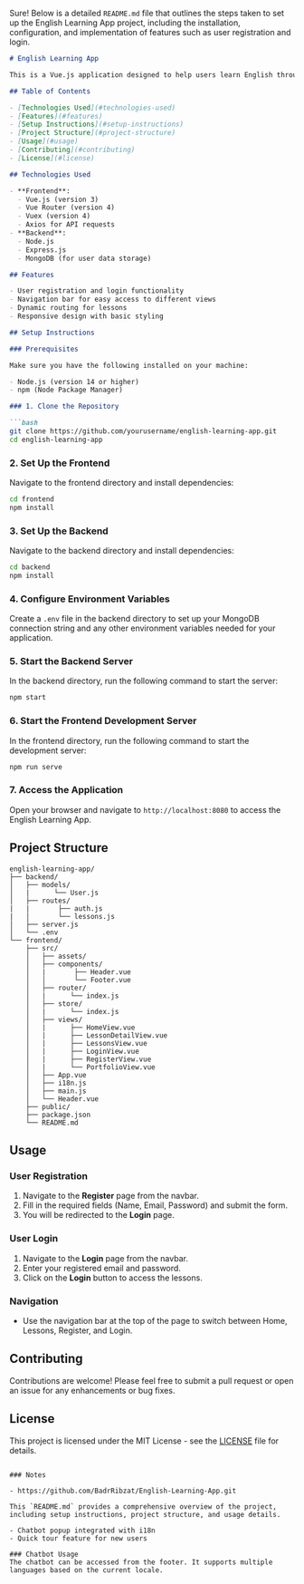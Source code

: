 Sure! Below is a detailed `README.md` file that outlines the steps taken to set up the English Learning App project, including the installation, configuration, and implementation of features such as user registration and login.

```markdown
# English Learning App

This is a Vue.js application designed to help users learn English through interactive lessons. The app includes user registration, login functionality, and a navigation bar to access different sections of the application.

## Table of Contents

- [Technologies Used](#technologies-used)
- [Features](#features)
- [Setup Instructions](#setup-instructions)
- [Project Structure](#project-structure)
- [Usage](#usage)
- [Contributing](#contributing)
- [License](#license)

## Technologies Used

- **Frontend**: 
  - Vue.js (version 3)
  - Vue Router (version 4)
  - Vuex (version 4)
  - Axios for API requests
- **Backend**: 
  - Node.js
  - Express.js
  - MongoDB (for user data storage)

## Features

- User registration and login functionality
- Navigation bar for easy access to different views
- Dynamic routing for lessons
- Responsive design with basic styling

## Setup Instructions

### Prerequisites

Make sure you have the following installed on your machine:

- Node.js (version 14 or higher)
- npm (Node Package Manager)

### 1. Clone the Repository

```bash
git clone https://github.com/yourusername/english-learning-app.git
cd english-learning-app
```

### 2. Set Up the Frontend

Navigate to the frontend directory and install dependencies:

```bash
cd frontend
npm install
```

### 3. Set Up the Backend

Navigate to the backend directory and install dependencies:

```bash
cd backend
npm install
```

### 4. Configure Environment Variables

Create a `.env` file in the backend directory to set up your MongoDB connection string and any other environment variables needed for your application.

### 5. Start the Backend Server

In the backend directory, run the following command to start the server:

```bash
npm start
```

### 6. Start the Frontend Development Server

In the frontend directory, run the following command to start the development server:

```bash
npm run serve
```

### 7. Access the Application

Open your browser and navigate to `http://localhost:8080` to access the English Learning App.

## Project Structure

```
english-learning-app/
├── backend/
│   ├── models/
│   |      └── User.js
│   ├── routes/
|   |       ├── auth.js
|   │       └── lessons.js
│   ├── server.js
│   └── .env
└── frontend/
    ├── src/
    │   ├── assets/
    │   ├── components/
    │   |       ├── Header.vue
    │   │       └── Footer.vue
    │   ├── router/
    │   |      └── index.js
    │   ├── store/
    │   |      └── index.js
    │   ├── views/
    │   |      ├── HomeView.vue
    │   |      ├── LessonDetailView.vue
    │   |      ├── LessonsView.vue
    │   |      ├── LoginView.vue
    │   |      ├── RegisterView.vue
    │   |      └── PortfolioView.vue
    │   ├── App.vue
    │   ├── i18n.js
    │   ├── main.js
    │   └── Header.vue
    ├── public/
    ├── package.json
    └── README.md
```

## Usage

### User Registration

1. Navigate to the **Register** page from the navbar.
2. Fill in the required fields (Name, Email, Password) and submit the form.
3. You will be redirected to the **Login** page.

### User Login

1. Navigate to the **Login** page from the navbar.
2. Enter your registered email and password.
3. Click on the **Login** button to access the lessons.

### Navigation

- Use the navigation bar at the top of the page to switch between Home, Lessons, Register, and Login.

## Contributing

Contributions are welcome! Please feel free to submit a pull request or open an issue for any enhancements or bug fixes.

## License

This project is licensed under the MIT License - see the [LICENSE](LICENSE) file for details.
```

### Notes

- https://github.com/BadrRibzat/English-Learning-App.git

This `README.md` provides a comprehensive overview of the project, including setup instructions, project structure, and usage details. 

- Chatbot popup integrated with i18n
- Quick tour feature for new users

### Chatbot Usage
The chatbot can be accessed from the footer. It supports multiple languages based on the current locale.

